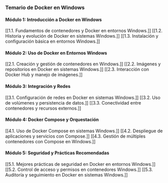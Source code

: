 ### Temario de Docker en Windows

#### Módulo 1: Introducción a Docker en Windows

[[1.1. Fundamentos de contenedores y Docker en entornos Windows.]]
[[1.2. Historia y evolución de Docker en sistemas Windows.]] 
[[1.3. Instalación y configuración básica en entornos Windows.]]

#### Módulo 2: Uso de Docker en Entornos Windows

[[2.1. Creación y gestión de contenedores en Windows.]]
[[2.2. Imágenes y repositorios en Docker en sistemas Windows.]]
[[2.3. Interacción con Docker Hub y manejo de imágenes.]]

#### Módulo 3: Integración y Redes

[[3.1. Configuración de redes en Docker en sistemas Windows.]] 
[[3.2. Uso de volúmenes y persistencia de datos.]]
[[3.3. Conectividad entre contenedores y recursos externos.]]

#### Módulo 4: Docker Compose y Orquestación

[[4.1. Uso de Docker Compose en sistemas Windows.]]
[[4.2. Despliegue de aplicaciones y servicios con Compose.]]
[[4.3. Gestión de múltiples contenedores con Compose en Windows.]]

#### Módulo 5: Seguridad y Prácticas Recomendadas

[[5.1. Mejores prácticas de seguridad en Docker en entornos Windows.]]
[[5.2. Control de acceso y permisos en contenedores Windows.]]
[[5.3. Auditoría y seguimiento en Docker en sistemas Windows.]]
